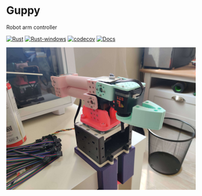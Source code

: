 # Guppy

Robot arm controller

[![Rust](https://github.com/dmweis/guppy/workflows/Rust/badge.svg)](https://github.com/dmweis/guppy/actions)
[![Rust-windows](https://github.com/dmweis/guppy/workflows/Rust-windows/badge.svg)](https://github.com/dmweis/guppy/actions)
[![codecov](https://codecov.io/gh/dmweis/guppy/branch/main/graph/badge.svg)](https://codecov.io/gh/dmweis/guppy)
[![Docs](https://img.shields.io/badge/-docs-brightgreen)](https://davidweis.dev/guppy/guppy)

![Image of guppy robot arm on my table](/images/guppy_readme_image.jpg)
